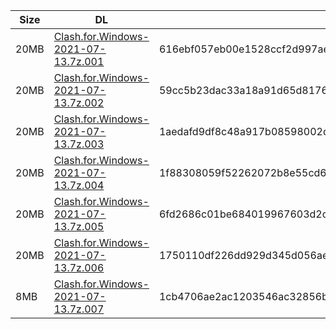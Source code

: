 |    Size   |     DL  | sha512sum |
|  ---  |  ---  |  ---  |
| 20MB | [Clash.for.Windows-2021-07-13.7z.001](https://cdn.jsdelivr.net/gh/appleians/cfw_intel@main/Clash.for.Windows-2021-07-13.7z.001) | 616ebf057eb00e1528ccf2d997ae500a9ad4d98ca89e36dd4f32e1a1edefb33004aa9d9ea63e3d6340c194d3fafd03d959a88ce4cde8877981effcd06dac594b |
| 20MB | [Clash.for.Windows-2021-07-13.7z.002](https://cdn.jsdelivr.net/gh/appleians/cfw_intel@main/Clash.for.Windows-2021-07-13.7z.002) | 59cc5b23dac33a18a91d65d8176d5d65381625dca4cddbf0ff90b31e5f066b88e1e37f6c5f31cb34d1d7474e23d71b8e105ff74aef1edbd06e1200fa11e15780 |
| 20MB | [Clash.for.Windows-2021-07-13.7z.003](https://cdn.jsdelivr.net/gh/appleians/cfw_intel@main/Clash.for.Windows-2021-07-13.7z.003) | 1aedafd9df8c48a917b08598002d28d9da6538103becf7c9a69644f55ad9ad6c25253235d93c32812feb5e601d77dd31cd5f82d46a45144ff343423f959e3da7 |
| 20MB | [Clash.for.Windows-2021-07-13.7z.004](https://cdn.jsdelivr.net/gh/appleians/cfw_intel@main/Clash.for.Windows-2021-07-13.7z.004) | 1f88308059f52262072b8e55cd67362266e7ba5ee19f3b8974dbe283d36c25b88d7f9f6583d73c1cf3aae6e39c1521fa296ff08177d0f5df229126293a905bf0 |
| 20MB | [Clash.for.Windows-2021-07-13.7z.005](https://cdn.jsdelivr.net/gh/appleians/cfw_intel@main/Clash.for.Windows-2021-07-13.7z.005) | 6fd2686c01be684019967603d2c8e7cec0ef3399276ab277751caeb689bab46bce84106f7a3a9d387eed238eea2f428417dd6cd45cd89c589e7748036f7dee77 |
| 20MB | [Clash.for.Windows-2021-07-13.7z.006](https://cdn.jsdelivr.net/gh/appleians/cfw_intel@main/Clash.for.Windows-2021-07-13.7z.006) | 1750110df226dd929d345d056aee609f5fe22119fa020be59280028fdaf3b6a8eb9bb2c6c43dd3c5f494a79eb78d5ed4ee7fc14849ff5f580c131e1053bbf85e |
| 8MB | [Clash.for.Windows-2021-07-13.7z.007](https://cdn.jsdelivr.net/gh/appleians/cfw_intel@main/Clash.for.Windows-2021-07-13.7z.007) | 1cb4706ae2ac1203546ac32856b2e5d4d8cdc76f3162c6283d67a8f1e41e3a4ef4d80383808623c9d3a44996e0a9266fb5a979e41d4518677b365253650ffc53 |
